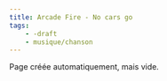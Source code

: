 ```yaml
---
title: Arcade Fire - No cars go
tags:
    - -draft
    - musique/chanson
---
```


Page créée automatiquement, mais vide.
